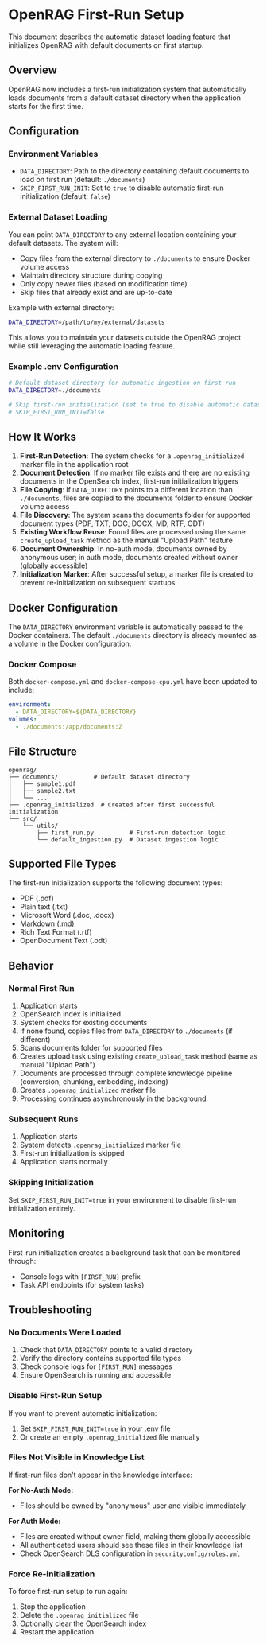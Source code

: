 # OpenRAG First-Run Setup

This document describes the automatic dataset loading feature that initializes OpenRAG with default documents on first startup.

## Overview

OpenRAG now includes a first-run initialization system that automatically loads documents from a default dataset directory when the application starts for the first time.

## Configuration

### Environment Variables

- `DATA_DIRECTORY`: Path to the directory containing default documents to load on first run (default: `./documents`)
- `SKIP_FIRST_RUN_INIT`: Set to `true` to disable automatic first-run initialization (default: `false`)

### External Dataset Loading

You can point `DATA_DIRECTORY` to any external location containing your default datasets. The system will:
- Copy files from the external directory to `./documents` to ensure Docker volume access
- Maintain directory structure during copying
- Only copy newer files (based on modification time)
- Skip files that already exist and are up-to-date

Example with external directory:
```bash
DATA_DIRECTORY=/path/to/my/external/datasets
```

This allows you to maintain your datasets outside the OpenRAG project while still leveraging the automatic loading feature.

### Example .env Configuration

```bash
# Default dataset directory for automatic ingestion on first run
DATA_DIRECTORY=./documents

# Skip first-run initialization (set to true to disable automatic dataset loading)
# SKIP_FIRST_RUN_INIT=false
```

## How It Works

1. **First-Run Detection**: The system checks for a `.openrag_initialized` marker file in the application root
2. **Document Detection**: If no marker file exists and there are no existing documents in the OpenSearch index, first-run initialization triggers
3. **File Copying**: If `DATA_DIRECTORY` points to a different location than `./documents`, files are copied to the documents folder to ensure Docker volume access
4. **File Discovery**: The system scans the documents folder for supported document types (PDF, TXT, DOC, DOCX, MD, RTF, ODT)
5. **Existing Workflow Reuse**: Found files are processed using the same `create_upload_task` method as the manual "Upload Path" feature
6. **Document Ownership**: In no-auth mode, documents owned by anonymous user; in auth mode, documents created without owner (globally accessible)
7. **Initialization Marker**: After successful setup, a marker file is created to prevent re-initialization on subsequent startups

## Docker Configuration

The `DATA_DIRECTORY` environment variable is automatically passed to the Docker containers. The default `./documents` directory is already mounted as a volume in the Docker configuration.

### Docker Compose

Both `docker-compose.yml` and `docker-compose-cpu.yml` have been updated to include:

```yaml
environment:
  - DATA_DIRECTORY=${DATA_DIRECTORY}
volumes:
  - ./documents:/app/documents:Z
```

## File Structure

```
openrag/
├── documents/          # Default dataset directory
│   ├── sample1.pdf
│   ├── sample2.txt
│   └── ...
├── .openrag_initialized  # Created after first successful initialization
└── src/
    └── utils/
        ├── first_run.py          # First-run detection logic
        └── default_ingestion.py  # Dataset ingestion logic
```

## Supported File Types

The first-run initialization supports the following document types:
- PDF (.pdf)
- Plain text (.txt)
- Microsoft Word (.doc, .docx)
- Markdown (.md)
- Rich Text Format (.rtf)
- OpenDocument Text (.odt)

## Behavior

### Normal First Run
1. Application starts
2. OpenSearch index is initialized
3. System checks for existing documents
4. If none found, copies files from `DATA_DIRECTORY` to `./documents` (if different)
5. Scans documents folder for supported files
6. Creates upload task using existing `create_upload_task` method (same as manual "Upload Path")
7. Documents are processed through complete knowledge pipeline (conversion, chunking, embedding, indexing) 
8. Creates `.openrag_initialized` marker file
9. Processing continues asynchronously in the background

### Subsequent Runs
1. Application starts
2. System detects `.openrag_initialized` marker file
3. First-run initialization is skipped
4. Application starts normally

### Skipping Initialization
Set `SKIP_FIRST_RUN_INIT=true` in your environment to disable first-run initialization entirely.

## Monitoring

First-run initialization creates a background task that can be monitored through:
- Console logs with `[FIRST_RUN]` prefix
- Task API endpoints (for system tasks)

## Troubleshooting

### No Documents Were Loaded
1. Check that `DATA_DIRECTORY` points to a valid directory
2. Verify the directory contains supported file types
3. Check console logs for `[FIRST_RUN]` messages
4. Ensure OpenSearch is running and accessible

### Disable First-Run Setup
If you want to prevent automatic initialization:
1. Set `SKIP_FIRST_RUN_INIT=true` in your .env file
2. Or create an empty `.openrag_initialized` file manually

### Files Not Visible in Knowledge List
If first-run files don't appear in the knowledge interface:

**For No-Auth Mode:**
- Files should be owned by "anonymous" user and visible immediately

**For Auth Mode:**
- Files are created without owner field, making them globally accessible
- All authenticated users should see these files in their knowledge list
- Check OpenSearch DLS configuration in `securityconfig/roles.yml`

### Force Re-initialization
To force first-run setup to run again:
1. Stop the application
2. Delete the `.openrag_initialized` file
3. Optionally clear the OpenSearch index
4. Restart the application